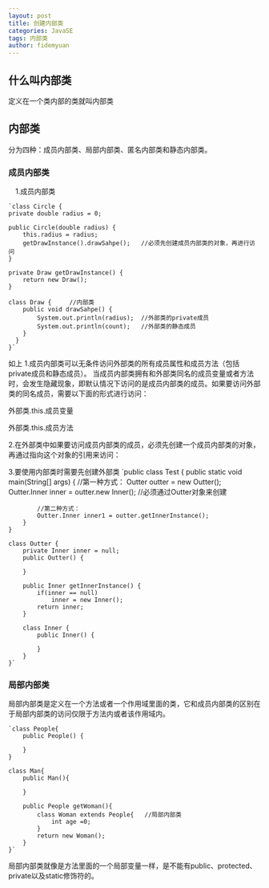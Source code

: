 ```yaml
---
layout: post
title: 创建内部类
categories: JavaSE
tags: 内部类
author: fidemyuan
---
```


## 什么叫内部类

定义在一个类内部的类就叫内部类

## 内部类

分为四种：成员内部类、局部内部类、匿名内部类和静态内部类。

### 成员内部类

　1.成员内部类

	`class Circle {
    private double radius = 0;
 
    public Circle(double radius) {
        this.radius = radius;
        getDrawInstance().drawSahpe();   //必须先创建成员内部类的对象，再进行访问
    }
     
    private Draw getDrawInstance() {
        return new Draw();
    }
     
    class Draw {     //内部类
        public void drawSahpe() {
            System.out.println(radius);  //外部类的private成员
			System.out.println(count);   //外部类的静态成员
        }
      }
	}`

如上
1.成员内部类可以无条件访问外部类的所有成员属性和成员方法（包括private成员和静态成员）。
当成员内部类拥有和外部类同名的成员变量或者方法时，会发生隐藏现象，即默认情况下访问的是成员内部类的成员。如果要访问外部类的同名成员，需要以下面的形式进行访问：

外部类.this.成员变量

外部类.this.成员方法

2.在外部类中如果要访问成员内部类的成员，必须先创建一个成员内部类的对象，再通过指向这个对象的引用来访问：

3.要使用内部类时需要先创建外部类
	`public class Test {
	    public static void main(String[] args)  {
	        //第一种方式：
	        Outter outter = new Outter();
	        Outter.Inner inner = outter.new Inner();  //必须通过Outter对象来创建
	         
	        //第二种方式：
	        Outter.Inner inner1 = outter.getInnerInstance();
	    }
	}
	 
	class Outter {
	    private Inner inner = null;
	    public Outter() {
	         
	    }
	     
	    public Inner getInnerInstance() {
	        if(inner == null)
	            inner = new Inner();
	        return inner;
	    }
	      
	    class Inner {
	        public Inner() {
	             
	        }
	    }
	}` 

### 局部内部类

局部内部类是定义在一个方法或者一个作用域里面的类，它和成员内部类的区别在于局部内部类的访问仅限于方法内或者该作用域内。


	`class People{
	    public People() {
	         
	    }
	}
	 
	class Man{
	    public Man(){
	         
	    }
	     
	    public People getWoman(){
	        class Woman extends People{   //局部内部类
	            int age =0;
	        }
	        return new Woman();
	    }
	}`

局部内部类就像是方法里面的一个局部变量一样，是不能有public、protected、private以及static修饰符的。